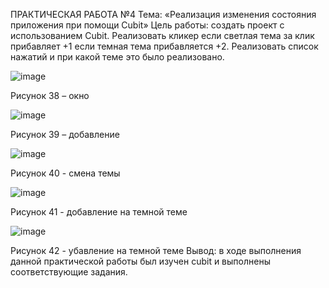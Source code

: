 ПРАКТИЧЕСКАЯ РАБОТА №4
Тема: «Реализация изменения состояния приложения при помощи Cubit»
Цель работы: создать проект с использованием Cubit. Реализовать кликер если светлая тема за клик прибавляет +1 если темная тема прибавляется +2. Реализовать список нажатий и при какой теме это было реализовано.


![image](https://user-images.githubusercontent.com/76443145/205233538-979735b7-f059-4c3d-ba14-20988a8caa55.png)

Рисунок 38 – окно
 
 ![image](https://user-images.githubusercontent.com/76443145/205233566-bb8141f9-477e-4b3d-b52f-14db26365da3.png)

Рисунок 39 – добавление
 
 ![image](https://user-images.githubusercontent.com/76443145/205233604-c1f243a6-2169-4fc5-b6ed-e28d6fa48b8d.png)

Рисунок 40 - смена темы
 
![image](https://user-images.githubusercontent.com/76443145/205233629-bddc49a4-1fe1-401c-af95-a4a58ad1e822.png)

Рисунок 41 - добавление на темной теме

![image](https://user-images.githubusercontent.com/76443145/205233665-3426d0f3-61de-4bfc-b772-ceefb76688f3.png)

Рисунок 42 - убавление на темной теме
Вывод: в ходе выполнения данной практической работы был изучен cubit и выполнены соответствующие задания.
